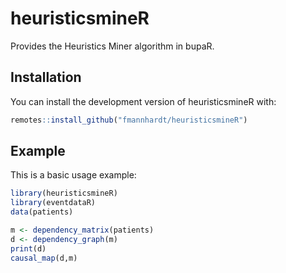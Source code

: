 # heuristicsmineR

Provides the Heuristics Miner algorithm in bupaR.

## Installation

You can install the development version of heuristicsmineR with:

``` r
remotes::install_github("fmannhardt/heuristicsmineR")
```

## Example

This is a basic usage example:

``` r
library(heuristicsmineR)
library(eventdataR)
data(patients)

m <- dependency_matrix(patients)
d <- dependency_graph(m)
print(d)
causal_map(d,m)
```

